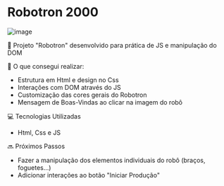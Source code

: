 # Robotron 2000
![image](https://github.com/radymillacristiano/Robotron/assets/88601069/296b6c9c-4e75-46a0-b2a7-0d3aac9e7edc)

🎯 Projeto "Robotron" desenvolvido para prática de JS e manipulação do DOM

🙋 O que consegui realizar:
- Estrutura em Html e design no Css
- Interações com DOM através do JS
- Customização das cores gerais do Robotron
- Mensagem de Boas-Vindas ao clicar na imagem do robô

💻 Tecnologias Utilizadas
- Html, Css e JS

🔜 Próximos Passos
- Fazer a manipulação dos elementos individuais do robô (braços, foguetes...)
- Adicionar interações ao botão "Iniciar Produção"
